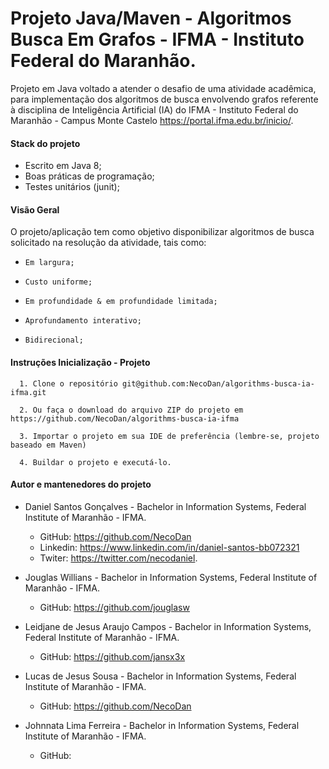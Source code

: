 # Projeto Java/Maven - Algoritmos Busca Em Grafos - IFMA - Instituto Federal do Maranhão.
  Projeto em Java voltado a atender o desafio de uma atividade acadêmica, para implementação dos algoritmos de busca envolvendo grafos referente à disciplina de Inteligência Artificial (IA) do IFMA - Instituto Federal do Maranhão - Campus Monte Castelo <link>https://portal.ifma.edu.br/inicio/.
   
 #### Stack do projeto
  - Escrito em Java 8;
  - Boas práticas de programação;
  - Testes unitários (junit);
  
  #### Visão Geral
  
  O projeto/aplicação tem como objetivo disponibilizar algoritmos de busca solicitado na resolução da atividade, tais como:
  - ```Em largura;``` 
  
  - ```Custo uniforme;```   
  - ```Em profundidade & em profundidade limitada;``` 
  - ```Aprofundamento interativo;``` 
  - ```Bidirecional;``` 
      
  #### Instruções Inicialização - Projeto
    
      1. Clone o repositório git@github.com:NecoDan/algorithms-busca-ia-ifma.git
      
      2. Ou faça o download do arquivo ZIP do projeto em https://github.com/NecoDan/algorithms-busca-ia-ifma
          
      3. Importar o projeto em sua IDE de preferência (lembre-se, projeto baseado em Maven)
      
      4. Buildar o projeto e executá-lo.
    
  
 #### Autor e mantenedores do projeto
 - Daniel Santos Gonçalves - Bachelor in Information Systems, Federal Institute of Maranhão - IFMA.
    - GitHub: https://github.com/NecoDan
    - Linkedin: <link>https://www.linkedin.com/in/daniel-santos-bb072321 
    - Twiter: <link>https://twitter.com/necodaniel.

 - Jouglas Willians - Bachelor in Information Systems, Federal Institute of Maranhão - IFMA.
     - GitHub: https://github.com/jouglasw
 
 - Leidjane de Jesus Araujo Campos - Bachelor in Information Systems, Federal Institute of Maranhão - IFMA.
     - GitHub: https://github.com/jansx3x
 
 - Lucas de Jesus Sousa - Bachelor in Information Systems, Federal Institute of Maranhão - IFMA.
     - GitHub: https://github.com/NecoDan
 
 - Johnnata Lima Ferreira - Bachelor in Information Systems, Federal Institute of Maranhão - IFMA.
     - GitHub: 
